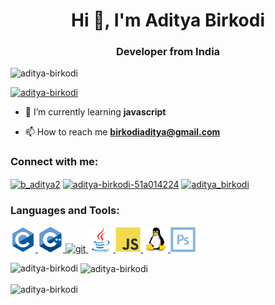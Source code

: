<h1 align="center">Hi 👋, I'm Aditya Birkodi</h1>
<h3 align="center">Developer from India</h3>

<p align="left"> <img src="https://komarev.com/ghpvc/?username=aditya-birkodi&label=Profile%20views&color=0e75b6&style=flat" alt="aditya-birkodi" /> </p>

<p align="left"> <a href="https://github.com/ryo-ma/github-profile-trophy"><img src="https://github-profile-trophy.vercel.app/?username=aditya-birkodi" alt="aditya-birkodi" /></a> </p>

- 🌱 I’m currently learning **javascript**

- 📫 How to reach me **birkodiaditya@gmail.com**

<h3 align="left">Connect with me:</h3>
<p align="left">
<a href="https://twitter.com/b_aditya2" target="blank"><img align="center" src="https://raw.githubusercontent.com/rahuldkjain/github-profile-readme-generator/master/src/images/icons/Social/twitter.svg" alt="b_aditya2" height="30" width="40" /></a>
<a href="https://linkedin.com/in/aditya-birkodi-51a014224" target="blank"><img align="center" src="https://raw.githubusercontent.com/rahuldkjain/github-profile-readme-generator/master/src/images/icons/Social/linked-in-alt.svg" alt="aditya-birkodi-51a014224" height="30" width="40" /></a>
<a href="https://instagram.com/aditya_birkodi" target="blank"><img align="center" src="https://raw.githubusercontent.com/rahuldkjain/github-profile-readme-generator/master/src/images/icons/Social/instagram.svg" alt="aditya_birkodi" height="30" width="40" /></a>
</p>

<h3 align="left">Languages and Tools:</h3>
<p align="left"> <a href="https://www.cprogramming.com/" target="_blank" rel="noreferrer"> <img src="https://raw.githubusercontent.com/devicons/devicon/master/icons/c/c-original.svg" alt="c" width="40" height="40"/> </a> <a href="https://www.w3schools.com/cpp/" target="_blank" rel="noreferrer"> <img src="https://raw.githubusercontent.com/devicons/devicon/master/icons/cplusplus/cplusplus-original.svg" alt="cplusplus" width="40" height="40"/> </a> <a href="https://git-scm.com/" target="_blank" rel="noreferrer"> <img src="https://www.vectorlogo.zone/logos/git-scm/git-scm-icon.svg" alt="git" width="40" height="40"/> </a> <a href="https://www.java.com" target="_blank" rel="noreferrer"> <img src="https://raw.githubusercontent.com/devicons/devicon/master/icons/java/java-original.svg" alt="java" width="40" height="40"/> </a> <a href="https://developer.mozilla.org/en-US/docs/Web/JavaScript" target="_blank" rel="noreferrer"> <img src="https://raw.githubusercontent.com/devicons/devicon/master/icons/javascript/javascript-original.svg" alt="javascript" width="40" height="40"/> </a> <a href="https://www.linux.org/" target="_blank" rel="noreferrer"> <img src="https://raw.githubusercontent.com/devicons/devicon/master/icons/linux/linux-original.svg" alt="linux" width="40" height="40"/> </a> <a href="https://www.photoshop.com/en" target="_blank" rel="noreferrer"> <img src="https://raw.githubusercontent.com/devicons/devicon/master/icons/photoshop/photoshop-line.svg" alt="photoshop" width="40" height="40"/> </a> </p>

<p><img align="left" src="https://github-readme-stats.vercel.app/api/top-langs?username=aditya-birkodi&show_icons=true&locale=en&layout=compact" alt="aditya-birkodi" /></p>

<p>&nbsp;<img align="center" src="https://github-readme-stats.vercel.app/api?username=aditya-birkodi&show_icons=true&locale=en" alt="aditya-birkodi" /></p>

<p><img align="center" src="https://github-readme-streak-stats.herokuapp.com/?user=aditya-birkodi&" alt="aditya-birkodi" /></p>
